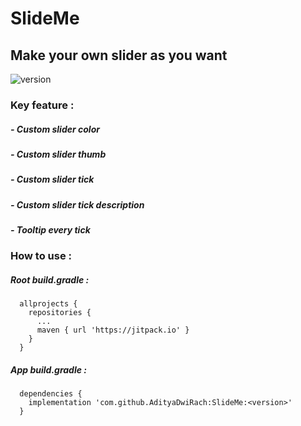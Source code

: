 # SlideMe
## Make your own slider as you want

![version](https://img.shields.io/github/v/release/AdityaDwiRach/SlideMe?display_name=tag)

### Key feature :
##### - Custom slider color
##### - Custom slider thumb
##### - Custom slider tick
##### - Custom slider tick description
##### - Tooltip every tick

### How to use :
##### Root build.gradle :

      allprojects { 
        repositories {
          ...
          maven { url 'https://jitpack.io' }
        }
      }
##### App build.gradle :

      dependencies {
        implementation 'com.github.AdityaDwiRach:SlideMe:<version>'
      }
